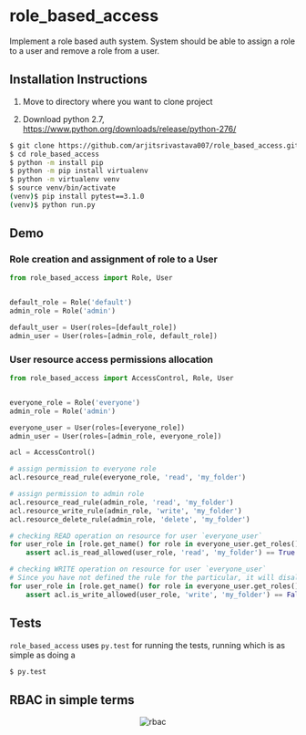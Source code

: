 # role_based_access
Implement a role based auth system. System should be able to assign a role to a user and remove a role from a user.

## Installation Instructions

1. Move to directory where you want to clone project

2. Download python 2.7,
https://www.python.org/downloads/release/python-276/

```bash
$ git clone https://github.com/arjitsrivastava007/role_based_access.git
$ cd role_based_access
$ python -m install pip
$ python -m pip install virtualenv
$ python -m virtualenv venv
$ source venv/bin/activate
(venv)$ pip install pytest==3.1.0
(venv)$ python run.py
```

## Demo

### Role creation and assignment of role to a User

```python
from role_based_access import Role, User


default_role = Role('default')
admin_role = Role('admin')

default_user = User(roles=[default_role])
admin_user = User(roles=[admin_role, default_role])
```

### User resource access permissions allocation

```python
from role_based_access import AccessControl, Role, User


everyone_role = Role('everyone')
admin_role = Role('admin')

everyone_user = User(roles=[everyone_role])
admin_user = User(roles=[admin_role, everyone_role])

acl = AccessControl()

# assign permission to everyone role
acl.resource_read_rule(everyone_role, 'read', 'my_folder')

# assign permission to admin role
acl.resource_read_rule(admin_role, 'read', 'my_folder')
acl.resource_write_rule(admin_role, 'write', 'my_folder')
acl.resource_delete_rule(admin_role, 'delete', 'my_folder')

# checking READ operation on resource for user `everyone_user`
for user_role in [role.get_name() for role in everyone_user.get_roles()]:
    assert acl.is_read_allowed(user_role, 'read', 'my_folder') == True

# checking WRITE operation on resource for user `everyone_user`
# Since you have not defined the rule for the particular, it will disallow any such operation by default.
for user_role in [role.get_name() for role in everyone_user.get_roles()]:
    assert acl.is_write_allowed(user_role, 'write', 'my_folder') == False
```


## Tests

`role_based_access` uses `py.test` for running the tests, running which is as simple as doing a

```bash
$ py.test
```

## RBAC in simple terms

<p align="center">
  <img src="http://tasdikrahman.me/content/images/2017/06/rbac_model.jpg" alt="rbac"/>
</p>
